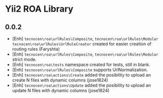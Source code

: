 Yii2 ROA Library
================

0.0.2
-----

- [Enh] `tecnocen\roa\urlRules\Composite`, `tecnocen\roa\urlRules\Modular`
  `tecnocen\roa\urlRules\UrlRuleCreator` created for easier creation of routing
  rules (Faryshta)
- [Enh] `tecnocen\roa\urlRules\Composite`, `tecnocen\roa\urlRules\Modular`
  strict mode.
- [Enh] `tecnocen\roa\tests` namespace created for tests, still in blank.
- [Enh] `tecnocen\roa\urlRules\Composite` supports UrlNormalization.
- [Enh] `tecnocen\roa\actions\Create` added the posibility to upload an create
  N files with dynamic columns (jose1824)
- [Enh] `tecnocen\roa\actions\Update` added the posibility to upload an update
  N files with dynamic columns (jose1824)
